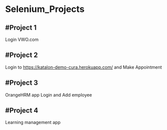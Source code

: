 # Selenium_Projects

#Project 1
-------------
Login VWO.com

#Project 2
-------------
Login to https://katalon-demo-cura.herokuapp.com/ and Make Appointment

#Project 3
--------------
OrangeHRM app
Login and Add employee 

#Project 4
--------------
Learning management app 
